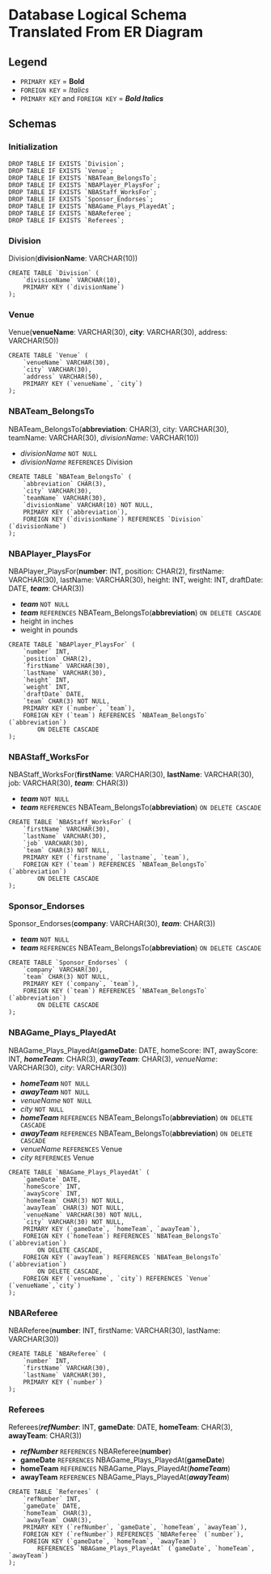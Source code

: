 # Database Logical Schema Translated From ER Diagram

## Legend

- `PRIMARY KEY` = **Bold**
- `FOREIGN KEY` = *Italics*
- `PRIMARY KEY` and `FOREIGN KEY` = ***Bold Italics***

## Schemas

### Initialization

```mysql
DROP TABLE IF EXISTS `Division`;
DROP TABLE IF EXISTS `Venue`;
DROP TABLE IF EXISTS `NBATeam_BelongsTo`;
DROP TABLE IF EXISTS `NBAPlayer_PlaysFor`;
DROP TABLE IF EXISTS `NBAStaff_WorksFor`;
DROP TABLE IF EXISTS `Sponsor_Endorses`;
DROP TABLE IF EXISTS `NBAGame_Plays_PlayedAt`;
DROP TABLE IF EXISTS `NBAReferee`;
DROP TABLE IF EXISTS `Referees`;
```

### Division

Division(**divisionName**: VARCHAR(10))

```mysql
CREATE TABLE `Division` (
    `divisionName` VARCHAR(10),
    PRIMARY KEY (`divisionName`)
);
```

### Venue

Venue(**venueName**: VARCHAR(30), **city**: VARCHAR(30), address: VARCHAR(50))

```mysql
CREATE TABLE `Venue` (
    `venueName` VARCHAR(30),
    `city` VARCHAR(30),
    `address` VARCHAR(50),
    PRIMARY KEY (`venueName`, `city`)
);
```

### NBATeam_BelongsTo

NBATeam_BelongsTo(**abbreviation**: CHAR(3), city: VARCHAR(30), teamName: VARCHAR(30), *divisionName*: VARCHAR(10))

- *divisionName* `NOT NULL`
- *divisionName* `REFERENCES` Division

```mysql
CREATE TABLE `NBATeam_BelongsTo` (
    `abbreviation` CHAR(3),
    `city` VARCHAR(30),
    `teamName` VARCHAR(30),
    `divisionName` VARCHAR(10) NOT NULL,
    PRIMARY KEY (`abbreviation`),
    FOREIGN KEY (`divisionName`) REFERENCES `Division` (`divisionName`)
);
```

### NBAPlayer_PlaysFor

NBAPlayer_PlaysFor(**number**: INT, position: CHAR(2), firstName: VARCHAR(30), lastName: VARCHAR(30), height: INT, weight: INT, draftDate: DATE, ***team***: CHAR(3))

- ***team*** `NOT NULL`
- ***team*** `REFERENCES` NBATeam_BelongsTo(**abbreviation**) `ON DELETE CASCADE`
- height in inches
- weight in pounds

```mysql
CREATE TABLE `NBAPlayer_PlaysFor` (
    `number` INT,
    `position` CHAR(2),
    `firstName` VARCHAR(30),
    `lastName` VARCHAR(30),
    `height` INT,
    `weight` INT,
    `draftDate` DATE,
    `team` CHAR(3) NOT NULL,
    PRIMARY KEY (`number`, `team`),
    FOREIGN KEY (`team`) REFERENCES `NBATeam_BelongsTo` (`abbreviation`)
        ON DELETE CASCADE
);
```

### NBAStaff_WorksFor

NBAStaff_WorksFor(**firstName**: VARCHAR(30), **lastName**: VARCHAR(30), job: VARCHAR(30), ***team***: CHAR(3))

- ***team*** `NOT NULL`
- ***team*** `REFERENCES` NBATeam_BelongsTo(**abbreviation**) `ON DELETE CASCADE`

```mysql
CREATE TABLE `NBAStaff_WorksFor` (
    `firstName` VARCHAR(30),
    `lastName` VARCHAR(30),
    `job` VARCHAR(30),
    `team` CHAR(3) NOT NULL,
    PRIMARY KEY (`firstname`, `lastname`, `team`),
    FOREIGN KEY (`team`) REFERENCES `NBATeam_BelongsTo` (`abbreviation`)
        ON DELETE CASCADE
);
```

### Sponsor_Endorses

Sponsor_Endorses(**company**: VARCHAR(30), ***team***: CHAR(3))

- ***team*** `NOT NULL`
- ***team*** `REFERENCES` NBATeam_BelongsTo(**abbreviation**) `ON DELETE CASCADE`

```mysql
CREATE TABLE `Sponsor_Endorses` (
    `company` VARCHAR(30),
    `team` CHAR(3) NOT NULL,
    PRIMARY KEY (`company`, `team`),
    FOREIGN KEY (`team`) REFERENCES `NBATeam_BelongsTo` (`abbreviation`)
        ON DELETE CASCADE
);
```

### NBAGame_Plays_PlayedAt

NBAGame_Plays_PlayedAt(**gameDate**: DATE, homeScore: INT, awayScore: INT, ***homeTeam***: CHAR(3), ***awayTeam***: CHAR(3), *venueName*: VARCHAR(30), *city*: VARCHAR(30))

- ***homeTeam*** `NOT NULL`
- ***awayTeam*** `NOT NULL`
- *venueName* `NOT NULL`
- *city* `NOT NULL`
- ***homeTeam*** `REFERENCES` NBATeam_BelongsTo(**abbreviation**) `ON DELETE CASCADE`
- ***awayTeam*** `REFERENCES` NBATeam_BelongsTo(**abbreviation**) `ON DELETE CASCADE`
- *venueName* `REFERENCES` Venue
- *city* `REFERENCES` Venue

```mysql
CREATE TABLE `NBAGame_Plays_PlayedAt` (
    `gameDate` DATE,
    `homeScore` INT,
    `awayScore` INT,
    `homeTeam` CHAR(3) NOT NULL,
    `awayTeam` CHAR(3) NOT NULL,
    `venueName` VARCHAR(30) NOT NULL,
    `city` VARCHAR(30) NOT NULL,
    PRIMARY KEY (`gameDate`, `homeTeam`, `awayTeam`),
    FOREIGN KEY (`homeTeam`) REFERENCES `NBATeam_BelongsTo` (`abbreviation`)
        ON DELETE CASCADE,
    FOREIGN KEY (`awayTeam`) REFERENCES `NBATeam_BelongsTo` (`abbreviation`)
        ON DELETE CASCADE,
    FOREIGN KEY (`venueName`, `city`) REFERENCES `Venue` (`venueName`,`city`)
);
```

### NBAReferee

NBAReferee(**number**: INT, firstName: VARCHAR(30), lastName: VARCHAR(30))

```mysql
CREATE TABLE `NBAReferee` (
    `number` INT,
    `firstName` VARCHAR(30),
    `lastName` VARCHAR(30),
    PRIMARY KEY (`number`)
);
```

### Referees

Referees(***refNumber***: INT, **gameDate**: DATE, **homeTeam**: CHAR(3), **awayTeam**: CHAR(3))

- ***refNumber*** `REFERENCES` NBAReferee(**number**)
- **gameDate** `REFERENCES` NBAGame_Plays_PlayedAt(**gameDate**)
- **homeTeam** `REFERENCES` NBAGame_Plays_PlayedAt(***homeTeam***)
- **awayTeam** `REFERENCES` NBAGame_Plays_PlayedAt(***awayTeam***)

```mysql
CREATE TABLE `Referees` (
    `refNumber` INT,
    `gameDate` DATE,
    `homeTeam` CHAR(3),
    `awayTeam` CHAR(3),
    PRIMARY KEY (`refNumber`, `gameDate`, `homeTeam`, `awayTeam`),
    FOREIGN KEY (`refNumber`) REFERENCES `NBAReferee` (`number`),
    FOREIGN KEY (`gameDate`, `homeTeam`, `awayTeam`) 
		REFERENCES `NBAGame_Plays_PlayedAt` (`gameDate`, `homeTeam`, `awayTeam`)
);
```
